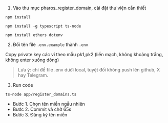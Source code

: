 1. Vào thư mục pharos_register_domain, cài đặt thư viện cần thiết

```
npm install

npm install -g typescript ts-node

npm install ethers dotenv
```

2. Đổi tên file `.env.example` thành `.env`

Copy private key các ví theo mẫu pk1,pk2 (liền mạch, không khoảng trắng, không enter xuống dòng)

> Lưu ý: chỉ để file .env dưới local, tuyệt đối không push lên github, X hay Telegram.

3. Run code

```
ts-node app/register_domains.ts

```

- Bước 1. Chọn tên miền ngẫu nhiên
- Bước 2. Commit và chờ 65s
- Bước 3. Đăng ký tên miền
